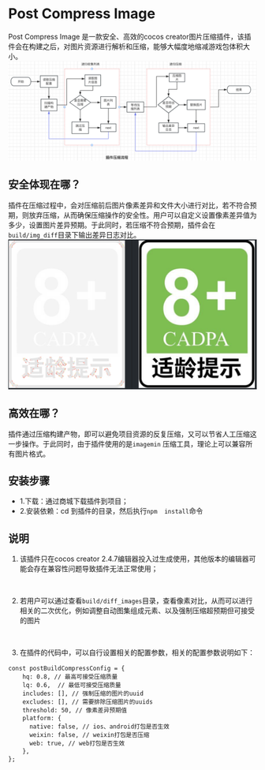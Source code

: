 #  Post Compress Image

Post Compress Image 是一款安全、高效的cocos creator图片压缩插件，该插件会在构建之后，对图片资源进行解析和压缩，能够大幅度地缩减游戏包体积大小。
![alt text](image.png)


## 安全体现在哪？
插件在压缩过程中，会对压缩前后图片像素差异和文件大小进行对比，若不符合预期，则放弃压缩，从而确保压缩操作的安全性。用户可以自定义设置像素差异值为多少，设置图片差异预期。于此同时，若压缩不符合预期，插件会在`build/img_diff`目录下输出差异日志对比。
![alt text](image-1.png)

## 高效在哪？
插件通过压缩构建产物，即可以避免项目资源的反复压缩，又可以节省人工压缩这一步操作。于此同时，由于插件使用的是`imagemin` 压缩工具，理论上可以兼容所有图片格式。


## 安装步骤
- 1.下载：通过商城下载插件到项目；
- 2.安装依赖：cd 到插件的目录，然后执行`npm  install`命令


## 说明
1. 该插件只在cocos creator 2.4.7编辑器投入过生成使用，其他版本的编辑器可能会存在兼容性问题导致插件无法正常使用；
<br/>

2. 若用户可以通过查看`build/diff_images`目录，查看像素对比，从而可以进行相关的二次优化，例如调整自动图集组成元素、以及强制压缩超预期但可接受的图片
<br/>

3. 在插件的代码中，可以自行设置相关的配置参数，相关的配置参数说明如下：
```
const postBuildCompressConfig = { 
    hq: 0.8, // 最高可接受压缩质量
    lq: 0.6,  // 最低可接受压缩质量
    includes: [], // 强制压缩的图片的uuid
    excludes: [], // 需要排除压缩图片的uuids
    threshold: 50, // 像素差异预期值
    platform: {
      native: false, // ios、android打包是否生效
      weixin: false, // weixin打包是否压缩
      web: true, // web打包是否生效
    },
};
```
